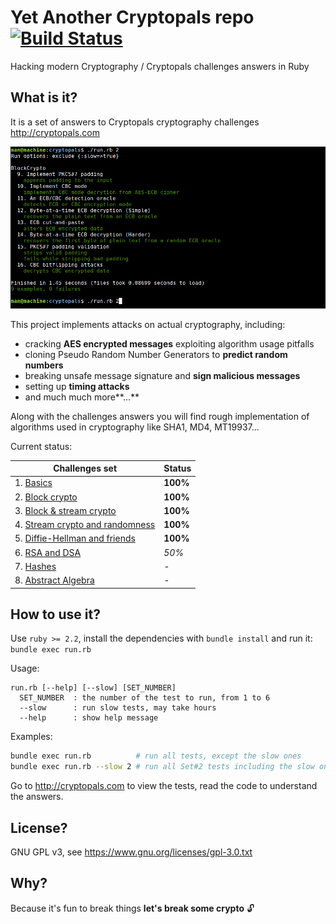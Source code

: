 # Yet Another Cryptopals repo [![Build Status](https://travis-ci.org/yoeo/cryptopals.svg?branch=master)](https://travis-ci.org/yoeo/cryptopals)
Hacking modern Cryptography / Cryptopals challenges answers in Ruby

## What is it?
It is a set of answers to Cryptopals cryptography challenges
http://cryptopals.com

![Alt text](data/screen.png)

This project implements attacks on actual cryptography, including:
 * cracking **AES encrypted messages** exploiting algorithm usage pitfalls
 * cloning Pseudo Random Number Generators to **predict random numbers**
 * breaking unsafe message signature and **sign malicious messages**
 * setting up **timing attacks**
 * and much much more**...**

Along with the challenges answers you will find rough implementation
of algorithms used in cryptography like SHA1, MD4, MT19937...

Current status:

|Challenges set                                                 |Status  |
|---------------------------------------------------------------|--------|
|1. [Basics](http://cryptopals.com/sets/1)                      |**100%**|
|2. [Block crypto](http://cryptopals.com/sets/2)                |**100%**|
|3. [Block & stream crypto](http://cryptopals.com/sets/3)       |**100%**|
|4. [Stream crypto and randomness](http://cryptopals.com/sets/4)|**100%**|
|5. [Diffie-Hellman and friends](http://cryptopals.com/sets/5)  |**100%**|
|6. [RSA and DSA](http://cryptopals.com/sets/6)                 |*50%*   |
|7. [Hashes](http://cryptopals.com/sets/7)                      |*-*     |
|8. [Abstract Algebra](http://cryptopals.com/sets/8)            |*-*     |

## How to use it?
Use ```ruby >= 2.2```,
install the dependencies with ```bundle install``` and run it:
```bundle exec run.rb```

Usage:

```
run.rb [--help] [--slow] [SET_NUMBER]
  SET_NUMBER  : the number of the test to run, from 1 to 6
  --slow      : run slow tests, may take hours
  --help      : show help message
```

Examples:
```bash
bundle exec run.rb          # run all tests, except the slow ones
bundle exec run.rb --slow 2 # run all Set#2 tests including the slow ones
```

Go to http://cryptopals.com to view the tests,
read the code to understand the answers.

## License?
GNU GPL v3, see https://www.gnu.org/licenses/gpl-3.0.txt

## Why?
Because it's fun to break things **let's break some crypto** :unlock:
